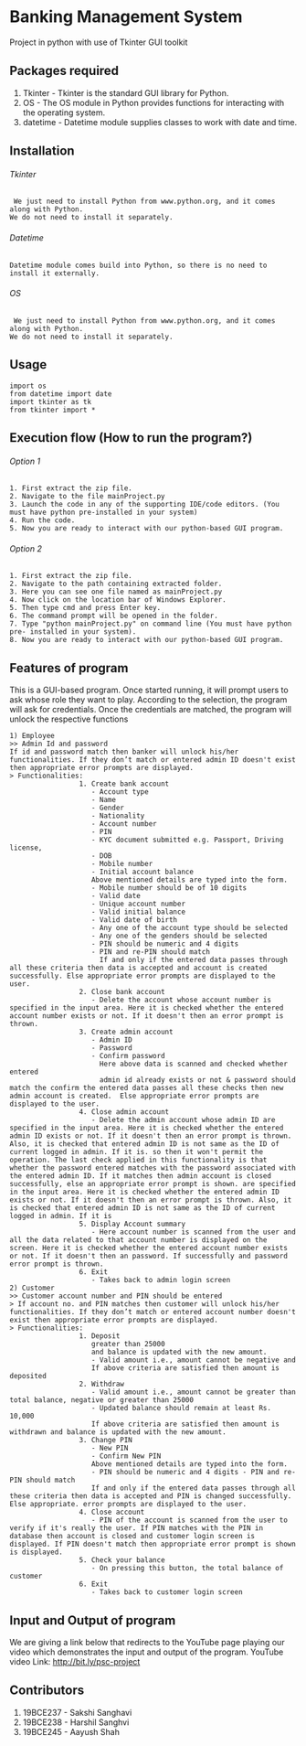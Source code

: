 # Banking Management System
Project in python with use of Tkinter GUI toolkit

## Packages required
1. Tkinter - Tkinter is the standard GUI library for Python.
2. OS - The OS module in Python provides functions for interacting with the operating system.
3. datetime - Datetime module supplies classes to work with date and time.

## Installation
###### Tkinter
```
 We just need to install Python from www.python.org, and it comes along with Python.
We do not need to install it separately.
```
###### Datetime
```
Datetime module comes build into Python, so there is no need to install it externally.
```
###### OS
```
 We just need to install Python from www.python.org, and it comes along with Python.
We do not need to install it separately.
```

## Usage
```
import os
from datetime import date
import tkinter as tk 
from tkinter import *
```

## Execution flow (How to run the program?)
###### Option 1
```
1. First extract the zip file.
2. Navigate to the file mainProject.py
3. Launch the code in any of the supporting IDE/code editors. (You must have python pre-installed in your system)
4. Run the code.
5. Now you are ready to interact with our python-based GUI program.
```
###### Option 2
```
1. First extract the zip file.
2. Navigate to the path containing extracted folder.
3. Here you can see one file named as mainProject.py
4. Now click on the location bar of Windows Explorer.
5. Then type cmd and press Enter key.
6. The command prompt will be opened in the folder.
7. Type "python mainProject.py" on command line (You must have python pre- installed in your system).
8. Now you are ready to interact with our python-based GUI program.
```

## Features of program
This is a GUI-based program. Once started running, it will prompt users to ask whose role they want to play. According to the selection, the program will ask for credentials. Once the credentials are matched, the program will unlock the respective functions
```
1) Employee
>> Admin Id and password
If id and password match then banker will unlock his/her
functionalities. If they don’t match or entered admin ID doesn't exist then appropriate error prompts are displayed.
> Functionalities:
                 1. Create bank account
                    - Account type
                    - Name
                    - Gender
                    - Nationality
                    - Account number
                    - PIN
                    - KYC document submitted e.g. Passport, Driving license, 
                    - DOB
                    - Mobile number
                    - Initial account balance
                    Above mentioned details are typed into the form.
                    - Mobile number should be of 10 digits 
                    - Valid date
                    - Unique account number
                    - Valid initial balance
                    - Valid date of birth
                    - Any one of the account type should be selected 
                    - Any one of the genders should be selected
                    - PIN should be numeric and 4 digits 
                    - PIN and re-PIN should match
                      If and only if the entered data passes through all these criteria then data is accepted and account is created successfully. Else appropriate error prompts are displayed to the user. 
                 2. Close bank account
                    - Delete the account whose account number is specified in the input area. Here it is checked whether the entered account number exists or not. If it doesn't then an error prompt is thrown.
                 3. Create admin account
                    - Admin ID
                    - Password
                    - Confirm password
                      Here above data is scanned and checked whether entered
                      admin id already exists or not & password should match the confirm the entered data passes all these checks then new admin account is created.  Else appropriate error prompts are displayed to the user.
                 4. Close admin account
                    - Delete the admin account whose admin ID are specified in the input area. Here it is checked whether the entered admin ID exists or not. If it doesn't then an error prompt is thrown. Also, it is checked that entered admin ID is not same as the ID of current logged in admin. If it is. so then it won't permit the operation. The last check applied in this functionality is that whether the password entered matches with the password associated with the entered admin ID. If it matches then admin account is closed successfully, else an appropriate error prompt is shown. are specified in the input area. Here it is checked whether the entered admin ID exists or not. If it doesn't then an error prompt is thrown. Also, it is checked that entered admin ID is not same as the ID of current logged in admin. If it is
                 5. Display Account summary
                    - Here account number is scanned from the user and all the data related to that account number is displayed on the screen. Here it is checked whether the entered account number exists or not. If it doesn't then an password. If successfully and password error prompt is thrown.
                 6. Exit
                    - Takes back to admin login screen
2) Customer            
>> Customer account number and PIN should be entered
> If account no. and PIN matches then customer will unlock his/her
functionalities. If they don’t match or entered account number doesn't exist then appropriate error prompts are displayed.
> Functionalities:
                 1. Deposit
                    greater than 25000
                    and balance is updated with the new amount.
                    - Valid amount i.e., amount cannot be negative and
                    If above criteria are satisfied then amount is deposited
                 2. Withdraw
                    - Valid amount i.e., amount cannot be greater than total balance, negative or greater than 25000
                    - Updated balance should remain at least Rs. 10,000
                    If above criteria are satisfied then amount is withdrawn and balance is updated with the new amount.
                 3. Change PIN
                    - New PIN
                    - Confirm New PIN
                    Above mentioned details are typed into the form.
                    - PIN should be numeric and 4 digits - PIN and re-PIN should match
                    If and only if the entered data passes through all these criteria then data is accepted and PIN is changed successfully. Else appropriate. error prompts are displayed to the user.
                 4. Close account
                    - PIN of the account is scanned from the user to verify if it's really the user. If PIN matches with the PIN in database then account is closed and customer login screen is displayed. If PIN doesn't match then appropriate error prompt is shown is displayed.
                 5. Check your balance
                    - On pressing this button, the total balance of customer
                 6. Exit
                    - Takes back to customer login screen
```

## Input and Output of program
We are giving a link below that redirects to the YouTube page playing our video which demonstrates the input and output of the program.
YouTube video Link: http://bit.ly/psc-project

## Contributors
1. 19BCE237 - Sakshi Sanghavi
2. 19BCE238 - Harshil Sanghvi
3. 19BCE245 - Aayush Shah

